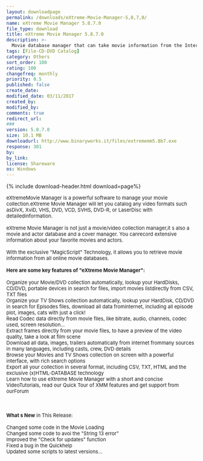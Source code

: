 ```yaml
---
layout: downloadpage
permalink: /downloads/eXtreme-Movie-Manager-5,8,7,0/
name: eXtreme Movie Manager 5.8.7.0
file_type: download
title: eXtreme Movie Manager 5.8.7.0
description: >-
  Movie database manager that can take movie information from the Internet
tags: [File-CD-DVD Catalog]
category: Others
sort_order: 100
rating: 100
changefreq: monthly
priority: 0.5
published: false
create_date:
modified_date: 03/11/2017
created_by:
modified_by:
comments: true
redirect_url:
###
version: 5.8.7.0
size: 10.1 MB
downloadurl: http://www.binaryworks.it/files/extrememm5.8b7.exe
response: 301
by:
by_link:
license: Shareware
os: Windows
---
```


{% include download-header.html download=page%}

<p style="fix-download-text !important">
<p><font size="2">eXtremeMovie Manager is a powerful software to manage your movie collection.eXtreme Movie Manager will let you catalog any video formats such asDivX, XviD, VHS, DVD, VCD, SVHS, DVD-R, or LaserDisc with detailedinformation.<br />
<br />
eXtreme Movie Manager is not just a movie/video collection manager,it s also a movie and actor database and a cover manager. You canrecord extensive information about your favorite movies and actors. <br />
<br />
With the exclusive "MagicScript" Technology, it allows you to retrieve movie information from all online movie databases.<br />
<br />
<span><strong>Here are </strong><strong>some key features of "eXtreme Movie Manager":</strong></span><br />
<br />
Organize your Movie/DVD collection automatically, lookup your HardDisks, CD/DVD, portable devices in search for files, import movies listdirectly from CSV, TXT files <br />
Organize your TV Shows collection automatically, lookup your HardDisk, CD/DVD in search for Episodes files, download all data frominternet, including all episode plot, images, cats with just a click! <br />
Read Codec data directly from movie files, like bitrate, audio, channels, codec used, screen resolution...<br />
Extract frames directly from your movie files, to have a preview of the video quality, take a look at film scene<br />
Download all data, images, trailers automatically from internet frommany sources in many languages, including casts, crew, DVD details<br />
Browse your Movies and TV Shows collection on screen with a powerful interface, with rich search options<br />
Export all your collection in several format, including CSV, TXT, HTML and the exclusive (x)HTML-DATABASE technology<br />
Learn how to use eXtreme Movie Manager with a short and concise VideoTutorials, read our Quick Tour of XMM features and get support from ourForum<br />
</font></p>
<div class="celltext_big"><br />
<br />
<font size="2"><strong>What s New</strong> in This Release:<br />
<br />
Changed some code in the Movie Loading <br />
Changed some code to avoi the "String 13 error" <br />
Improved the "Check for updates" function <br />
Fixed a bug in the Quickhelp <br />
Updated some scripts to latest versions... </font></div></p>
